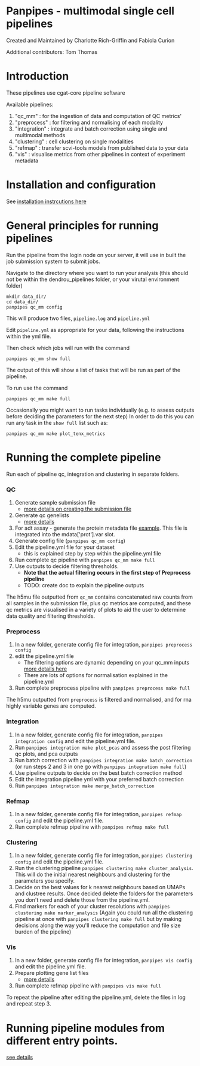 # Panpipes - multimodal single cell pipelines 

Created and Maintained by Charlotte Rich-Griffin and Fabiola Curion

Additional contributors: Tom Thomas 


# Introduction
These pipelines use cgat-core pipeline software

Available pipelines:
1. "qc_mm" : for the ingestion of data and computation of QC metrics' 
2. "preprocess" : for filtering and normalising of each modality
3. "integration" : integrate and batch correction using  single and multimodal methods
4. "clustering" : cell clustering on single modalities
5. "refmap" : transfer scvi-tools models from published data to your data
6. "vis" : visualise metrics from other pipelines in context of experiment metadata



# Installation and configuration


See [installation instrcutions here](https://github.com/DendrouLab/panpipes/blob/main/docs/install.md)

<!-- Oxford BMRC Rescomp users find additional advice in [docs/installation_rescomp](https://github.com/DendrouLab/panpipes/blob/main/docs/installation_rescomp.md) -->

# General principles for running pipelines

Run the pipeline from the login node on your server, it will use in built the job submission system to submit jobs.

Navigate to the directory where you want to run your analysis (this should not be within the dendrou_pipelines folder, or your virutal environment folder)

```
mkdir data_dir/
cd data_dir/
panpipes qc_mm config
```
This will produce two files, `pipeline.log` and `pipeline.yml`

Edit `pipeline.yml` as appropriate for your data, following the instructions within the yml file.

Then check which jobs will run with the command
```
panpipes qc_mm show full
```
The output of this will show a list of tasks that will be run as part of the pipeline.

To run use the command
```
panpipes qc_mm make full
```


Occasionally you might want to run tasks individually (e.g. to assess outputs before deciding the parameters for the next step)
In order to do this you can run any task in the `show full` list such as:

```
panpipes qc_mm make plot_tenx_metrics
```


#  Running the complete pipeline

Run each of pipeline qc, integration and clustering in separate folders.
### QC 

1. Generate sample submission file 
    - [more details on creating the submission file](https://github.com/DendrouLab/panpipes/blob/main/docs/setup_for_qc_mm.md)
2. Generate qc genelists 
    - [more details](https://github.com/DendrouLab/panpipes/blob/main/docs/gene_list_format.md)
3. For adt assay - generate the protein metadata file [example]((https://github.com/DendrouLab/panpipes/blob/main/resources/protein_metadata_w_iso.md)). This file is integrated into the mdata['prot'].var slot.
4. Generate config file (`panpipes qc_mm config`) 
5. Edit the pipeline.yml file for your dataset
    - this is explained step by step within the pipeline.yml file
6. Run complete qc pipeline with `panpipes qc_mm make full `
7. Use outputs to decide filtering thresholds. 
    - **Note that the actual filtering occurs in the first step of Preprocess pipeline**
    - TODO: create doc to explain the pipeline outputs 


The h5mu file outputted from `qc_mm` contains concatenated raw counts from all samples in the submission file, plus qc metrics are computed, and these qc metrics are visualised in a variety of plots to aid the user to determine data quality and filtering thresholds.

### Preprocess
1. In a new folder, generate config file for integration, `panpipes preprocess config` 
2. edit the pipeline.yml file 
    - The filtering options are dynamic depending on your qc_mm inputs [more details here](https://github.com/DendrouLab/panpipes/blob/main/docs/filter_dict_instructions.md)
    - There are lots of options for normalisation explained in the pipeline.yml
2. Run complete preprocess pipeline with `panpipes preprocess make full `

The h5mu outputted from `preprocess` is filtered and normalised, and for rna highly variable genes are computed. 


### Integration
1. In a new folder, generate config file for integration, `panpipes integration config` and edit the pipeline.yml file.
2. Run `panpipes integration make plot_pcas` and assess the post filtering qc plots, and pca outputs
3. Run batch correction with `panpipes integration make batch_correction` (or run steps 2 and 3 in one go with `panpipes integration make full`)
4. Use pipeline outputs to decide on the best batch correction method
5. Edit the integration pipeline yml with your preferred batch correction 
6. Run `panpipes integration make merge_batch_correction`

### Refmap

1. In a new folder, generate config file for integration, `panpipes refmap config` and edit the pipeline.yml file. 
2. Run complete refmap pipeline with `panpipes refmap make full `

### Clustering

1. In a new folder, generate config file for integration, `panpipes clustering config` and edit the pipeline.yml file. 
2. Run the clustering pipeline  `panpipes clustering make cluster_analysis`. This will do the initial nearest neighbours and clustering for the parameters you specify. 
3. Decide on the best values for k nearest neighbours based on UMAPs and clustree results. Once decided delete the folders for the parameters you don't need and delete those from the pipeline.yml.
4. Find markers for each of your cluster resolutions with `panpipes clustering make marker_analysis` 
(Again you could run all the clustering pipeline at once with `panpipes clustering make full` but by making decisions along the way you'll reduce the computation and file size burden of the pipeline) 

### Vis
1. In a new folder, generate config file for integration, `panpipes vis config` and edit the pipeline.yml file. 
2. Prepare plotting gene list files 
    - [more details](https://github.com/DendrouLab/panpipes/blob/main/docs/gene_list_format.md)
3. Run complete refmap pipeline with `panpipes vis make full `

To repeat the pipeline after editing the pipeline.yml, delete the files in log and repeat step 3.


# Running pipeline modules from different entry points.
[see details](https://github.com/DendrouLab/panpipes/blob/main/docs/different_entry_points.md)
